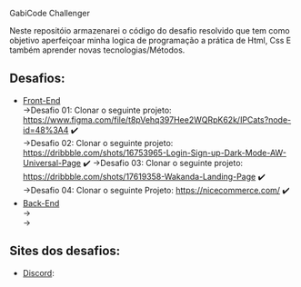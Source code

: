  GabiCode Challenger

Neste repositóio armazenarei o código do desafio resolvido que tem como objetivo aperfeiçoar minha logica de programação a prática de Html, Css E também aprender novas tecnologias/Métodos.

## Desafios:
  - [Front-End](#)                                                                             
    ->Desafio 01: Clonar o seguinte projeto: https://www.figma.com/file/t8pVehq397Hee2WQRpK62k/IPCats?node-id=48%3A4  ✔️                         
    ->Desafio 02: Clonar o seguinte projeto: https://dribbble.com/shots/16753965-Login-Sign-up-Dark-Mode-AW-Universal-Page ✔️
    ->Desafio 03: Clonar o seguinte projeto: https://dribbble.com/shots/17619358-Wakanda-Landing-Page ✔️                   
    ->Desafio 04: Clonar o seguinte Projeto: https://nicecommerce.com/ ✔️
  - [Back-End](#)                                                                                    
    ->                                                         
    ->                                                                           

## Sites dos desafios:
  - [Discord](https://discord.gg/Yw3n67Z9Yk):                                                    
       
